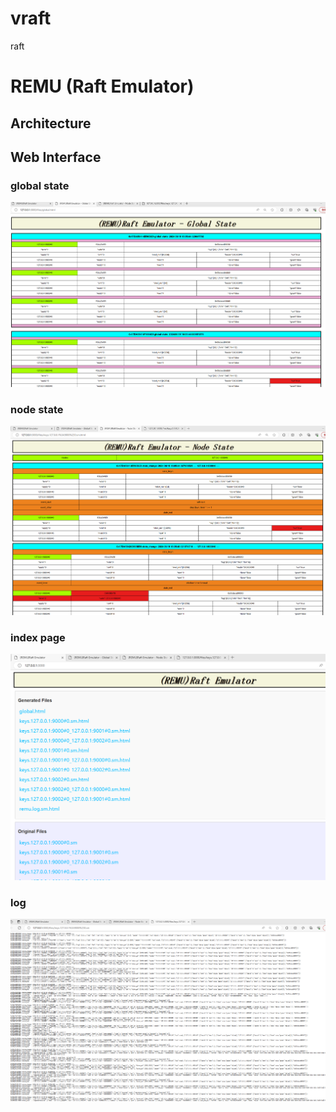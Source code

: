# vraft
raft

# REMU (Raft Emulator)

## Architecture


## Web Interface

### global state
![](images/remu-web2.png)

### node state
![](images/remu-web3.png)

### index page
![](images/remu-web.png)

### log
![](images/remu-web4.png)
